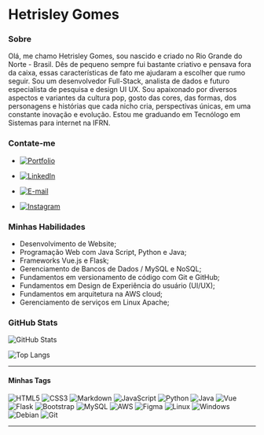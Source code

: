 # Hetrisley Gomes

### Sobre

Olá, me chamo Hetrisley Gomes,  sou nascido e criado no Rio Grande do Norte - Brasil. Dês de pequeno sempre fui bastante criativo e pensava fora da caixa, essas características de fato me ajudaram a escolher que rumo seguir.
Sou um desenvolvedor Full-Stack, analista de dados e futuro especialista de pesquisa e design UI UX.
Sou apaixonado por diversos aspectos e variantes da cultura pop, gosto das cores, das formas, dos personagens e histórias que cada nicho cria, perspectivas únicas, em uma constante inovação e evolução. Estou me graduando em Tecnólogo em Sistemas para internet na IFRN.

### Contate-me

- [![Portfolio](https://img.shields.io/badge/Portfolio-FF5722?style=for-the-badge&logo=todoist&logoColor=white)](https://hetrisleygomes.github.io) 

- [![LinkedIn](https://img.shields.io/badge/LinkedIn-0077B5?style=for-the-badge&logo=linkedin&logoColor=white)](https://www.linkedin.com/in/hetrisley-gomes)

- [![E-mail](https://img.shields.io/badge/-Email-000?style=for-the-badge&logo=microsoft-outlook&logoColor=fff)](mailto:hetrisleygomes@gmail.com)

- [![Instagram](https://img.shields.io/badge/-Instagram-%23E4405F?style=for-the-badge&logo=instagram&logoColor=white)](https://www.instagram.com/hetrisley_gomes/)


### Minhas Habilidades
- Desenvolvimento de Website;
- Programação Web com Java Script, Python e Java;
- Frameworks Vue.js e Flask;
- Gerenciamento de Bancos de Dados / MySQL e NoSQL;
- Fundamentos em versionamento de código com Git e GitHub;
- Fundamentos em Design de Experiência do usuário (UI/UX);
- Fundamentos em arquitetura na AWS cloud;
- Gerenciamento de serviços em Linux Apache;



### GitHub Stats

![GitHub Stats](https://github-readme-stats.vercel.app/api?username=HetrisleyGomes&theme=transparent&bg_color=000&border_color=0056d2&show_icons=true&icon_color=547bee&title_color=0056d2&text_color=FFF)

![Top Langs](https://github-readme-stats-git-masterrstaa-rickstaa.vercel.app/api/top-langs/?username=HetrisleyGomes&bg_color=000&border_color=0056d2&title_color=0056d2&text_color=FFF)

---

#### Minhas Tags
![HTML5](https://img.shields.io/badge/HTML5-E34F26?style=for-the-badge&logo=html5&logoColor=white)
![CSS3](https://img.shields.io/badge/CSS3-1572B6?style=for-the-badge&logo=css3&logoColor=white)
![Markdown](https://img.shields.io/badge/Markdown-000?style=for-the-badge&logo=markdown)
![JavaScript](https://img.shields.io/badge/JavaScript-F7DF1E?style=for-the-badge&logo=javascript&logoColor=black)
![Python](https://img.shields.io/badge/python-3670A0?style=for-the-badge&logo=python&logoColor=ffdd54)
![Java](https://img.shields.io/badge/java-%23ED8B00.svg?style=for-the-badge&logo=openjdk&logoColor=white)
![Vue](https://img.shields.io/badge/vuejs-%2335495e.svg?style=for-the-badge&logo=vuedotjs&logoColor=%234FC08D)
![Flask](https://img.shields.io/badge/flask-%23000.svg?style=for-the-badge&logo=flask&logoColor=white)
![Bootstrap](https://img.shields.io/badge/-boostrap-0D1117?style=for-the-badge&logo=bootstrap&labelColor=0D1117)
![MySQL](https://img.shields.io/badge/MySQL-0000EF?style=for-the-badge&logo=mysql&logoColor=white)
![AWS](https://img.shields.io/badge/AWS-000.svg?style=for-the-badge&logo=amazon-aws&logoColor=white)
![Figma](https://img.shields.io/badge/Figma-696969?style=for-the-badge&logo=figma&logoColor=figma)
![Linux](https://img.shields.io/badge/Linux-000?style=for-the-badge&logo=linux&logoColor=FCC624)
![Windows](https://img.shields.io/badge/Windows-000?style=for-the-badge&logo=windows&logoColor=2CA5E0)
![Debian](https://img.shields.io/badge/Debian-D70A53?style=for-the-badge&logo=debian&logoColor=white)
![Git](https://img.shields.io/badge/GIT-E44C30?style=for-the-badge&logo=git&logoColor=white)

---